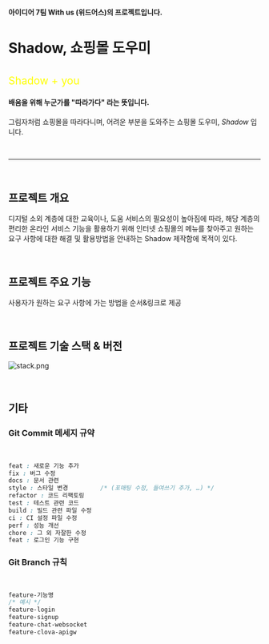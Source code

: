 ##### 
#### 아이디어 7팀 With us (위드어스)의 프로젝트입니다.

# Shadow, 쇼핑몰 도우미
<br>

<span style="color:yellow; font-size:150%">
Shadow + you
</span>

#### 배움을 위해 누군가를 "따라가다" 라는 뜻입니다.  
그림자처럼 쇼핑몰을 따라다니며, 어려운 부분을 도와주는 쇼핑몰 도우미, *Shadow* 입니다.

<br>

* * * 

<br>

## **프로젝트 개요**

 디지털 소외 계층에 대한 교육이나, 도움 서비스의 필요성이 높아짐에 따라, 해당 계층의 편리한 온라인 서비스 기능을 활용하기 위해 인터넷 쇼핑몰의 메뉴를 찾아주고 원하는 요구 사항에 대한 해결 및 활용방법을 안내하는 Shadow 제작함에 목적이 있다.
 
 <br>

## **프로젝트 주요 기능**

사용자가 원하는 요구 사항에 가는 방법을 순서&링크로 제공

<br>

## **프로젝트 기술 스택 & 버전**

![stack.png](https://i.imgur.com/pudoD8g.png)

<br>


## **기타**

### Git Commit 메세지 규약
<br>  

```css
feat : 새로운 기능 추가
fix : 버그 수정
docs : 문서 관련
style : 스타일 변경         /* (포매팅 수정, 들여쓰기 추가, …) */
refactor : 코드 리팩토링
test : 테스트 관련 코드
build : 빌드 관련 파일 수정
ci : CI 설정 파일 수정
perf : 성능 개선
chore : 그 외 자잘한 수정
feat : 로그인 기능 구현
```

### Git Branch 규칙
<br>

```css
feature-기능명
/* 예시 */
feature-login
feature-signup
feature-chat-websocket
feature-clova-apigw
```




